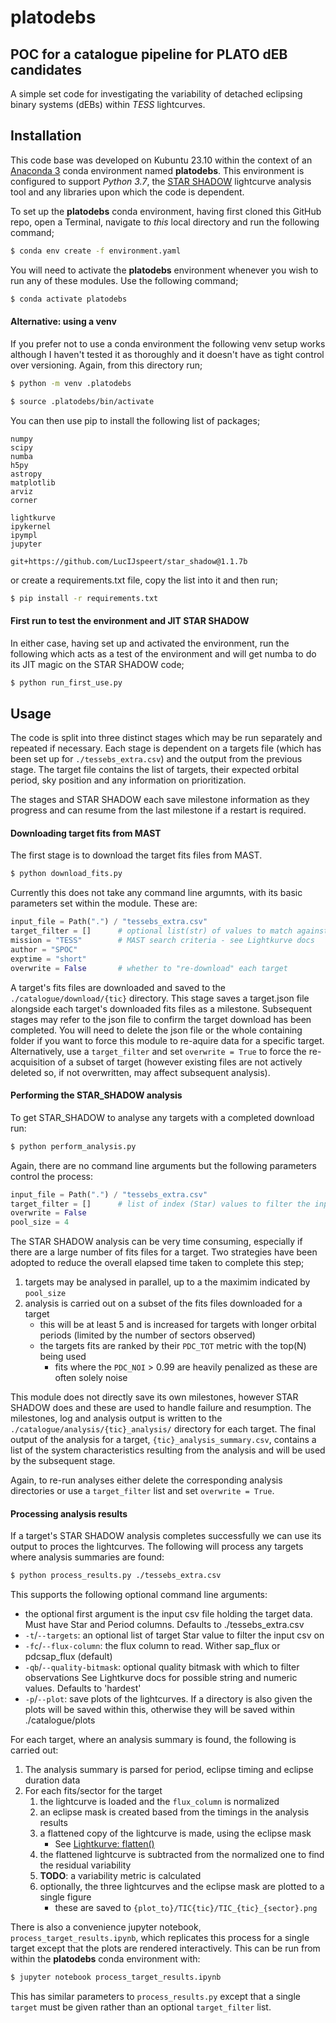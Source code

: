 # platodebs 

## POC for a catalogue pipeline for PLATO dEB candidates

A simple set code for investigating the variability of detached eclipsing
binary systems (dEBs) within _TESS_ lightcurves.

## Installation

This code base was developed on Kubuntu 23.10 within the context of
an [Anaconda 3](https://www.anaconda.com/) conda environment named **platodebs**. 
This environment is configured to support _Python 3.7_, 
the [STAR SHADOW](https://github.com/LucIJspeert/star_shadow) lightcurve analysis
tool and any libraries upon which the code is dependent.

To set up the **platodebs** conda environment, having first cloned this GitHub repo, 
open a Terminal, navigate to _this_ local directory and run the following command;
```sh
$ conda env create -f environment.yaml
```
You will need to activate the **platodebs** environment whenever you wish to
run any of these modules. Use the following command;
```sh
$ conda activate platodebs
```
#### Alternative: using a venv

If you prefer not to use a conda environment the following venv setup works
although I haven't tested it as thoroughly and it doesn't have as tight control
over versioning. Again, from this directory run;
```sh
$ python -m venv .platodebs
```
```sh
$ source .platodebs/bin/activate
```
You can then use pip to install the following list of packages;
```
numpy
scipy
numba
h5py
astropy
matplotlib
arviz
corner

lightkurve
ipykernel
ipympl
jupyter

git+https://github.com/LucIJspeert/star_shadow@1.1.7b
```
or create a requirements.txt file, copy the list into it and then run;
```sh
$ pip install -r requirements.txt
```

#### First run to test the environment and JIT STAR SHADOW

In either case, having set up and activated the environment, run the following
which acts as a test of the environment and will get numba to do its JIT magic
on the STAR SHADOW code;
```sh
$ python run_first_use.py
```

## Usage

The code is split into three distinct stages which may be run separately and repeated if necessary.
Each stage is dependent on a targets file (which has been set up for `./tessebs_extra.csv`) and
the output from the previous stage. The target file contains the list of targets, their expected
orbital period, sky position and any information on prioritization.

The stages and STAR SHADOW each save milestone information as they progress and can resume from
the last milestone if a restart is required. 


#### Downloading target fits from MAST
The first stage is to download the target fits files from MAST.
```sh
$ python download_fits.py
```
Currently this does not take any command line argumnts, with its basic parameters set within
the module. These are:
```Python
input_file = Path(".") / "tessebs_extra.csv"
target_filter = []      # optional list(str) of values to match against the input csv's Star column
mission = "TESS"        # MAST search criteria - see Lightkurve docs
author = "SPOC"
exptime = "short"
overwrite = False       # whether to "re-download" each target
```

A target's fits files are downloaded and saved to the `./catalogue/download/{tic}` directory.
This stage saves a target.json file alongside each target's downloaded fits files as a milestone.
Subsequent stages may refer to the json file to confirm the target download has been completed.
You will need to delete the json file or the whole containing folder if you want to force this
module to re-aquire data for a specific target. Alternatively, use a `target_filter` and set
`overwrite = True` to force the re-acquisition of a subset of target (however existing files
are not actively deleted so, if not overwritten, may affect subsequent analysis).

#### Performing the STAR_SHADOW analysis
To get STAR_SHADOW to analyse any targets with a completed download run:
```sh
$ python perform_analysis.py
```
Again, there are no command line arguments but the following parameters control the process:
```Python
input_file = Path(".") / "tessebs_extra.csv"
target_filter = []      # list of index (Star) values to filter the input to
overwrite = False
pool_size = 4
```
The STAR SHADOW analysis can be very time consuming, especially if there are a large number
of fits files for a target. Two strategies have been adopted to reduce the overall elapsed
time taken to complete this step;
1. targets may be analysed in parallel, up to a the maximim indicated by `pool_size`
2. analysis is carried out on a subset of the fits files downloaded for a target
    - this will be at least 5 and is increased for targets with longer orbital periods
(limited by the number of sectors observed)
    - the targets fits are ranked by their `PDC_TOT` metric with the top(N) being used
        - fits where the `PDC_NOI` > 0.99 are heavily penalized as these are often solely noise

This module does not directly save its own milestones, however STAR SHADOW does and these
are used to handle failure and resumption. The milestones, log and analysis output is written
to the `./catalogue/analysis/{tic}_analysis/` directory for each target. The final output
of the analysis for a target, `{tic}_analysis_summary.csv`, contains a list of the system
characteristics resulting from the analysis and will be used by the subsequent stage.

Again, to re-run analyses either delete the corresponding analysis directories or use
a `target_filter` list and set `overwrite = True`.

#### Processing analysis results
If a target's STAR SHADOW analysis completes successfully we can use its output to proces
the lightcurves. The following will process any targets where analysis summaries are found:
```sh
$ python process_results.py ./tessebs_extra.csv
```
This supports the following optional command line arguments:
- the optional first argument is the input csv file holding the target data. 
Must have Star and Period columns. Defaults to ./tessebs_extra.csv
- `-t`/`--targets`: an optional list of target Star value to filter the input csv on
- `-fc`/`--flux-column`: the flux column to read. Wither sap_flux or pdcsap_flux (default)
- `-qb`/`--quality-bitmask`: optional quality bitmask with which to filter observations
See Lightkurve docs for possible string and numeric values. Defaults to 'hardest'
- `-p`/`--plot`: save plots of the lightcurves. If a directory is also given the plots
will be saved within this, otherwise they will be saved within ./catalogue/plots

For each target, where an analysis summary is found, the following is carried out:
1. The analysis summary is parsed for period, eclipse timing and eclipse duration data
2. For each fits/sector for the target
    1. the lightcurve is loaded and the `flux_column` is normalized
    2. an eclipse mask is created based from the timings in the analysis results
    3. a flattened copy of the lightcurve is made, using the eclipse mask
        - See [Lightkurve: flatten()](http://docs.lightkurve.org/reference/api/lightkurve.LightCurve.flatten.html)
    4. the flattened lightcurve is subtracted from the normalized one to find the residual variability
    5. **TODO**: a variability metric is calculated
    6. optionally, the three lightcurves and the eclipse mask are plotted to a single figure
        - these are saved to `{plot_to}/TIC{tic}/TIC_{tic}_{sector}.png`

There is also a convenience jupyter notebook, `process_target_results.ipynb`, which replicates
this process for a single target except that the plots are rendered interactively. This can be
run from within the **platodebs** conda environment with:
```sh
$ jupyter notebook process_target_results.ipynb
```
This has similar parameters to `process_results.py` except that a single `target` must be given
rather than an optional `target_filter` list.
